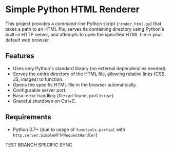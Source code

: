 # Simple Python HTML Renderer

This project provides a command-line Python script (`render_html.py`) that takes a path to an HTML file, serves its containing directory using Python's built-in HTTP server, and attempts to open the specified HTML file in your default web browser.

## Features

* Uses only Python's standard library (no external dependencies needed).
* Serves the entire directory of the HTML file, allowing relative links (CSS, JS, images) to function.
* Opens the specific HTML file in the browser automatically.
* Configurable server port.
* Basic error handling (file not found, port in use).
* Graceful shutdown on Ctrl+C.

## Requirements

* Python 3.7+ (due to usage of `functools.partial` with `http.server.SimpleHTTPRequestHandler`)

TEST BRANCH SPECIFIC SYNC
